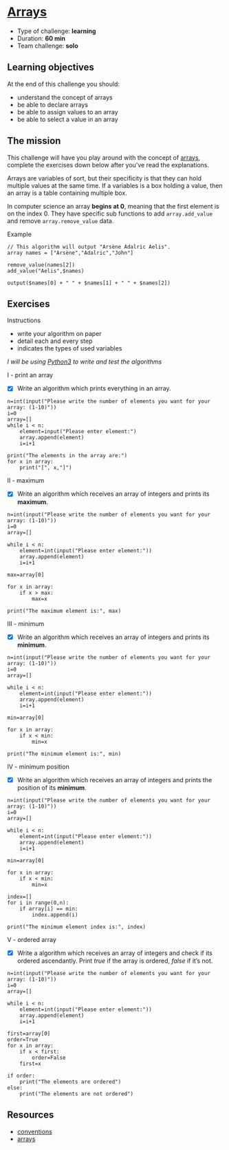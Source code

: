 # [Arrays](https://github.com/becodeorg/BXL-Swartz-4-27/blob/master/1.The-Field/7.Algorithmic/04-arrays.adoc)
* Type of challenge: **learning**
* Duration: **60 min**
* Team challenge: **solo**

## Learning objectives
At the end of this challenge you should:
* understand the concept of arrays
* be able to declare arrays
* be able to assign values to an array
* be able to select a value in an array

## The mission
This challenge will have you play around with the concept of [arrays](https://en.wikipedia.org/wiki/Array_data_type), complete the exercises down below after you’ve read the explanations.

Arrays are variables of sort, but their specificity is that they can hold multiple values at the same time. If a variables is a box holding a value, then an array is a table containing multiple box.

In computer science an array **begins at 0**, meaning that the first element is on the index 0. They have specific sub functions to add ```array.add_value``` and remove ```array.remove_value``` data.

Example
```
// This algorithm will output "Arsène Adalric Aelis".
array names = ["Arsène","Adalric","John"]

remove_value(names[2])
add_value("Aelis",$names)

output($names[0] + " " + $names[1] + " " + $names[2])
```

## Exercises

Instructions
* write your algorithm on paper
* detail each and every step
* indicates the types of used variables

*I will be using [Python3](https://repl.it/languages/python3) to write and test the algorithms*

I - print an array
- [x] Write an algorithm which prints everything in an array.
```
n=int(input("Please write the number of elements you want for your array: (1-10)"))
i=0
array=[]
while i < n:
    element=input("Please enter element:")
    array.append(element)
    i=i+1

print("The elements in the array are:")
for x in array:
    print("[", x,"]")
```

II - maximum
- [x] Write an algorithm which receives an array of integers and prints its **maximum**.
```
n=int(input("Please write the number of elements you want for your array: (1-10)"))
i=0
array=[]

while i < n:
    element=int(input("Please enter element:"))
    array.append(element)
    i=i+1
    
max=array[0]

for x in array:
    if x > max:
        max=x

print("The maximum element is:", max)
```

III - minimum
- [x] Write an algorithm which receives an array of integers and prints its **minimum**.
```
n=int(input("Please write the number of elements you want for your array: (1-10)"))
i=0
array=[]

while i < n:
    element=int(input("Please enter element:"))
    array.append(element)
    i=i+1

min=array[0]

for x in array:
    if x < min:
        min=x

print("The minimum element is:", min)
```

IV - minimum position
- [x] Write an algorithm which receives an array of integers and prints the position of its **minimum**.
```
n=int(input("Please write the number of elements you want for your array: (1-10)"))
i=0
array=[]

while i < n:
    element=int(input("Please enter element:"))
    array.append(element)
    i=i+1

min=array[0]

for x in array:
    if x < min:
        min=x

index=[]
for i in range(0,n):
    if array[i] == min:
        index.append(i)

print("The minimum element index is:", index)
```

V - ordered array
- [x] Write a algorithm which receives an array of integers and check if its ordered ascendantly. Print *true* if the array is ordered, *false* if it’s not.
```
n=int(input("Please write the number of elements you want for your array: (1-10)"))
i=0
array=[]

while i < n:
    element=int(input("Please enter element:"))
    array.append(element)
    i=i+1

first=array[0]
order=True
for x in array:
    if x < first:
        order=False
    first=x

if order:
    print("The elements are ordered")
else:
    print("The elements are not ordered")
```

## Resources
* [conventions](https://github.com/becodeorg/BXL-Swartz-4-27/blob/master/1.The-Field/7.Algorithmic/conventions.adoc)
* [arrays](https://computersciencewiki.org/index.php/Arrays)
